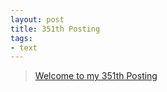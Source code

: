 ```yaml
---
layout: post
title: 351th Posting
tags: 
- text
---
```


> [Welcome to my 351th Posting](https://janghan-kor.tistory.com/1396)
